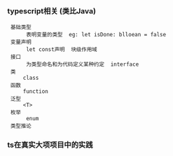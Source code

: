 ### typescript相关 (类比Java)
     
     基础类型   
          表明变量的类型  eg: let isDone: blloean = false
     变量声明  
          let const声明  块级作用域
     接口   
          为类型命名和为代码定义某种约定  interface
     类
         class 
     函数
         function
     泛型
         <T>  
     枚举
          enum 
     类型推论




 ### ts在真实大项项目中的实践

   

            





      


        


         


          

          



     





   

    


